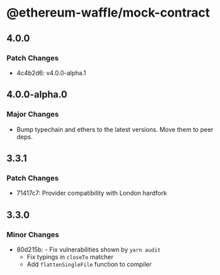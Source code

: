 # @ethereum-waffle/mock-contract

## 4.0.0

### Patch Changes

- 4c4b2d6: v4.0.0-alpha.1

## 4.0.0-alpha.0

### Major Changes

- Bump typechain and ethers to the latest versions. Move them to peer deps.

## 3.3.1

### Patch Changes

- 71417c7: Provider compatibility with London hardfork

## 3.3.0

### Minor Changes

- 80d215b: - Fix vulnerabilities shown by `yarn audit`
  - Fix typings in `closeTo` matcher
  - Add `flattenSingleFile` function to compiler
